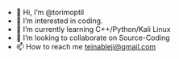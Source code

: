 - 👋 Hi, I’m @torimoptil
- 👀 I’m interested in coding.
- 🌱 I’m currently learning C++/Python/Kali Linux
- 💞️ I’m looking to collaborate on Source-Coding
- 📫 How to reach me teinableji@gmail.com

<!---
torimoptil/torimoptil is a ✨ special ✨ repository because its `README.md` (this file) appears on your GitHub profile.
You can click the Preview link to take a look at your changes.
--->
